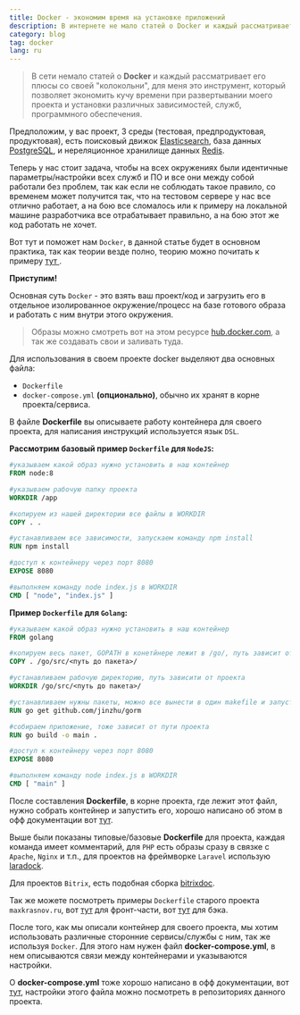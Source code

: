 ```yaml
---
title: Docker - экономим время на установке приложений
description: В интернете не мало статей о Docker и каждый рассматривает его плюсы со своей колокольни, для меня это интструмент, который позволяет экономить кучу времени при развертывании моего проекта и установки различных зависимостей, служб, программного обеспечения.
category: blog
tag: docker
lang: ru
---
```

>В сети немало статей о **Docker** и каждый рассматривает его плюсы со своей "колокольни", для меня это инструмент, который позволяет экономить кучу времени при развертывании моего проекта и установки различных зависимостей, служб, программного обеспечения.

Предположим, у вас проект, 3 среды (тестовая, предпродуктовая, продуктовая), есть поисковый движок <a href="https://www.elastic.co/" rel="nofollow" target="_blank">Elasticsearch</a>, база данных <a href="https://www.postgresql.org/" rel="nofollow" target="_blank">PostgreSQL</a>, и нереляционное хранилище данных <a href="https://redis.io/" rel="nofollow" target="_blank">Redis</a>.

Теперь у нас стоит задача, чтобы на всех окружениях были идентичные параметры/настройки всех служб и ПО и все они между собой работали без проблем, так как если не соблюдать такое правило, со временем может получится так, что на тестовом сервере у нас все отлично работает, а на бою все сломалось или к примеру на локальной машине разработчика все отрабатывает правильно, а на бою этот же код работать не хочет.

Вот тут и поможет нам `Docker`, в данной статье будет в основном практика, так как теории везде полно, теорию можно почитать к примеру <a href="https://habr.com/post/353238/" rel="nofollow" target="_blank"> тут </a>.

**Приступим!**

Основная суть `Docker` - это взять ваш проект/код и загрузить его в отдельное изолированное окружение/процесс на базе готового образа и работать с ним внутри этого окружения.

>Образы можно смотреть вот на этом ресурсе <a href="https://hub.docker.com" rel='nofollow' target='_blank'>hub.docker.com</a>, а так же создавать свои и заливать туда.</p>

Для использования в своем проекте docker выделяют два основных файла:

- `Dockerfile`
- `docker-compose.yml` **(опционально)**, обычно их хранят в корне проекта/сервиса.
  
В файле **Dockerfile** вы описываете работу контейнера для своего проекта, для написания инструкций используется язык `DSL`.

**Рассмотрим базовый пример `Dockerfile` для `NodeJS`:**

```dockerfile
#указываем какой образ нужно установить в наш контейнер
FROM node:8

#указываем рабочую папку проекта
WORKDIR /app

#копируем из нашей директории все файлы в WORKDIR
COPY . .

#устанавливаем все зависимости, запускаем команду npm install
RUN npm install

#доступ к контейнеру через порт 8080
EXPOSE 8080

#выполняем команду node index.js в WORKDIR
CMD [ "node", "index.js" ]
```

**Пример `Dockerfile` для `Golang`:**
```dockerfile
#указываем какой образ нужно установить в наш контейнер
FROM golang

#копируем весь пакет, GOPATH в конетйнере лежит в /go/, путь зависит от проекта
COPY . /go/src/<путь до пакета>/

#устанавливаем рабочую директорию, путь зависити от проекта
WORKDIR /go/src/<путь до пакета>/

#устанавливаем нужны пакеты, можно все вынести в один makefile и запустить его
RUN go get github.com/jinzhu/gorm

#собираем приложение, тоже зависит от пути проекта
RUN go build -o main .

#доступ к контейнеру через порт 8080
EXPOSE 8080

#выполняем команду node index.js в WORKDIR
CMD [ "main" ]
```

После составления **Dockerfile**, в корне проекта, где лежит этот файл, нужно собрать контейнер и запустить его, хорошо написано об этом в офф документации вот <a href='https://docs.docker.com/get-started/part2/#build-the-app' target='_blank'>тут</a>.

Выше были показаны типовые/базовые **Dockerfile** для проекта, каждая команда имеет комментарий, для `PHP` есть образы сразу в связке с `Apache`, `Nginx` и т.п., для проектов на фреймворке `Laravel` использую <a target='_blank' href='https://Laradock.io'>laradock</a>.

Для проектов `Bitrix`, есть подобная сборка <a href='https://github.com/bitrixdock/bitrixdock' target='_blank'>bitrixdoc</a>.

Так же можете посмотреть примеры `Dockerfile` старого проекта `maxkrasnov.ru`, вот <a href='https://github.com/maxkrasnov/ru.maxkrasnov-front/blob/master/Dockerfile' target='_blank'>тут</a> для фронт-части, вот <a href='https://github.com/maxkrasnov/ru.maxkrasnov.api/blob/master/build/package/Dockerfile' target='_blank'>тут</a> для бэка.

После того, как мы описали контейнер для своего проекта, мы хотим использовать различные сторонние сервисы/службы с ним, так же используя `Docker`. Для этого нам нужен файл **docker-compose.yml**, в нем описываются связи между контейнерами и указываются настройки. 

О <b>docker-compose.yml</b> тоже хорошо написано в офф документации, вот <a href='https://docs.docker.com/compose/compose-file/#build' target='_blank'>тут</a>, настройки этого файла можно посмотреть в репозиториях данного проекта.
